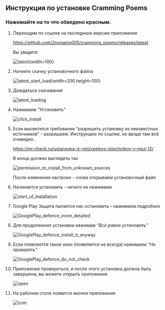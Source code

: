 ## Инструкция по установке Cramming Poems

### Нажимайте на то что обведено красным.

1. Переходим по ссылке на последнюю версию приложения

	https://github.com/2romanio005/cramming_poems/releases/latest
	
	Вы увидите:
	
	![latest](photo/latest.jpg){width=100}

1. Начните скачку установочного файла

	![latest_start_load](photo/latest_start_load.jpg){width=200 height=100}

1. Дождаться скачивания

	![latest_loading](photo/latest_loading.jpg)

1. Нажимаем *“Установить”*

	![click_install](photo/click_install.jpg)

1. Если высветится требование "разрешить установку из неизвестных источников" - разрешаем. Инструкцию по ссылке, но вроде там всё очевидно.

	https://mi-check.ru/ustanovka-iz-neizvestnyx-istochnikov-v-miui-12/

	В конце должно выглядеть так
		
	![permission_to_install_from_unknown_sources](photo/permission_to_install_from_unknown_sources.jpg)
	
	После изменения настроек - снова открываем установочный файл


1. Начинается установить - *ничего* не нажимаем

	![start_of_installation](photo/start_of_installation.jpg)

1. Google Play Защита пытается нас остановить – нажимаем *подробнее*

	![GooglePlay_defence_more_detailed](photo/GooglePlay_defence_more_detailed.jpg)

1. Для продолжения установки нажимам *“Всё равно установить”*

	![GooglePlay_defence_install_it_anyway](photo/GooglePlay_defence_install_it_anyway.jpg)

1. Если появляется такое окно (появляется не всегда) нажимаем *“Не проверять”*

	![GooglePlay_defence_do_not_check](photo/GooglePlay_defence_do_not_check.jpg)

1. Приложение провериться, и после этого установка должна быть завершена, вы можете *открыть* приложение

	![open](photo/open.jpg)

1. На рабочем столе появится *иконка* приложения 

	![icon](photo/icon.jpg)
	

